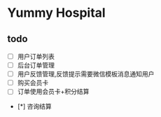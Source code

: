 Yummy Hospital
===============================

## todo 
- [ ] 用户订单列表
- [ ] 后台订单管理
- [ ] 用户反馈管理,反馈提示需要微信模板消息通知用户
- [ ] 购买会员卡
- [ ] 订单使用会员卡+积分结算
- [*] 咨询结算
